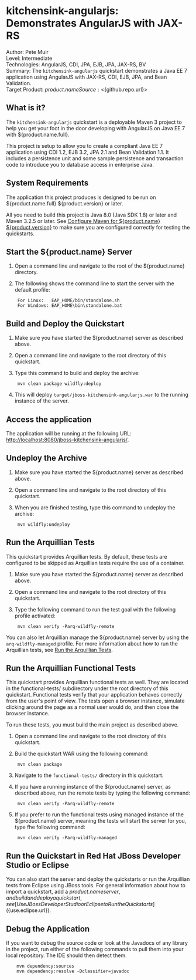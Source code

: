kitchensink-angularjs: Demonstrates AngularJS with JAX-RS
=========================================================
Author: Pete Muir  
Level: Intermediate  
Technologies: AngularJS, CDI, JPA, EJB, JPA, JAX-RS, BV  
Summary: The `kitchensink-angularjs` quickstart demonstrates a Java EE 7 application using AngularJS with JAX-RS, CDI, EJB, JPA, and Bean Validation.  
Target Product: ${product.name}  
Source: <${github.repo.url}>  

What is it?
-----------

The `kitchensink-angularjs` quickstart is a deployable Maven 3 project to help you get your foot in the door developing with AngularJS on Java EE 7 with ${product.name.full}. 

This project is setup to allow you to create a compliant Java EE 7 application using CDI 1.2, EJB 3.2, JPA 2.1 and Bean Validation 1.1. It includes a persistence unit and some sample persistence and transaction code to introduce you to database access in enterprise Java. 

System Requirements
-------------------

The application this project produces is designed to be run on ${product.name.full} ${product.version} or later. 

All you need to build this project is Java 8.0 (Java SDK 1.8) or later and Maven 3.2.5 or later. See [Configure Maven for ${product.name} ${product.version}](https://github.com/jboss-developer/jboss-developer-shared-resources/blob/master/guides/CONFIGURE_MAVEN_JBOSS_EAP7.md#configure-maven-to-build-and-deploy-the-quickstarts) to make sure you are configured correctly for testing the quickstarts.

Start the ${product.name} Server
--------------------------

1. Open a command line and navigate to the root of the ${product.name} directory.
2. The following shows the command line to start the server with the default profile:

        For Linux:   EAP_HOME/bin/standalone.sh
        For Windows: EAP_HOME\bin\standalone.bat

 
Build and Deploy the Quickstart
-------------------------------

1. Make sure you have started the ${product.name} server as described above.
2. Open a command line and navigate to the root directory of this quickstart.
3. Type this command to build and deploy the archive:

        mvn clean package wildfly:deploy

4. This will deploy `target/jboss-kitchensink-angularjs.war` to the running instance of the server.
 

Access the application 
---------------------

The application will be running at the following URL: <http://localhost:8080/jboss-kitchensink-angularjs/>.


Undeploy the Archive
--------------------

1. Make sure you have started the ${product.name} server as described above.
2. Open a command line and navigate to the root directory of this quickstart.
3. When you are finished testing, type this command to undeploy the archive:

        mvn wildfly:undeploy


Run the Arquillian Tests 
-------------------------

This quickstart provides Arquillian tests. By default, these tests are configured to be skipped as Arquillian tests require the use of a container. 

1. Make sure you have started the ${product.name} server as described above.
2. Open a command line and navigate to the root directory of this quickstart.
3. Type the following command to run the test goal with the following profile activated:

        mvn clean verify -Parq-wildfly-remote 

You can also let Arquillian manage the ${product.name} server by using the `arq-wildfly-managed` profile. For more information about how to run the Arquillian tests, see [Run the Arquillian Tests](https://github.com/jboss-developer/jboss-developer-shared-resources/blob/master/guides/RUN_ARQUILLIAN_TESTS.md#run-the-arquillian-tests).


Run the Arquillian Functional Tests
-----------------------------------

This quickstart provides Arquillian functional tests as well. They are located in the functional-tests/ subdirectory under the root directory of this quickstart.
Functional tests verify that your application behaves correctly from the user's point of view. The tests open a browser instance, simulate clicking around the page as a normal user would do, and then close the browser instance.

To run these tests, you must build the main project as described above.

1. Open a command line and navigate to the root directory of this quickstart.
2. Build the quickstart WAR using the following command:

        mvn clean package

3. Navigate to the `functional-tests/` directory in this quickstart.
4. If you have a running instance of the ${product.name} server, as described above, run the remote tests by typing the following command:

        mvn clean verify -Parq-wildfly-remote

5. If you prefer to run the functional tests using managed instance of the ${product.name} server, meaning the tests will start the server for you, type fhe following command:

        mvn clean verify -Parq-wildfly-managed


Run the Quickstart in Red Hat JBoss Developer Studio or Eclipse
-------------------------------------
You can also start the server and deploy the quickstarts or run the Arquillian tests from Eclipse using JBoss tools. For general information about how to import a quickstart, add a ${product.name} server, and build and deploy a quickstart, see [Use JBoss Developer Studio or Eclipse to Run the Quickstarts](${use.eclipse.url}). 


Debug the Application
------------------------------------

If you want to debug the source code or look at the Javadocs of any library in the project, run either of the following commands to pull them into your local repository. The IDE should then detect them.

        mvn dependency:sources
        mvn dependency:resolve -Dclassifier=javadoc
